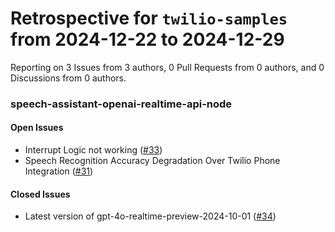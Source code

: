 # Retrospective for `twilio-samples` from 2024-12-22 to 2024-12-29

Reporting on 3 Issues from 3 authors, 0 Pull Requests from 0 authors, and 0 Discussions from 0 authors.


### speech-assistant-openai-realtime-api-node

#### Open Issues

- Interrupt Logic not working ([#33](https://github.com/twilio-samples/speech-assistant-openai-realtime-api-node/issues/33))
- Speech Recognition Accuracy Degradation Over Twilio Phone Integration ([#31](https://github.com/twilio-samples/speech-assistant-openai-realtime-api-node/issues/31))

#### Closed Issues

- Latest version of gpt-4o-realtime-preview-2024-10-01 ([#34](https://github.com/twilio-samples/speech-assistant-openai-realtime-api-node/issues/34))